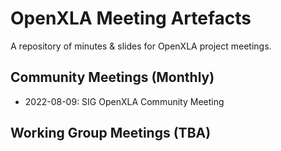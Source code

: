 # OpenXLA Meeting Artefacts 

A repository of minutes & slides for OpenXLA project meetings. 

## Community Meetings (Monthly)

* 2022-08-09: SIG OpenXLA Community Meeting

## Working Group Meetings (TBA)
